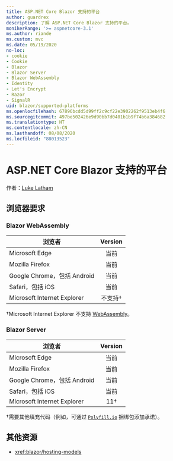 ```yaml
---
title: ASP.NET Core Blazor 支持的平台
author: guardrex
description: 了解 ASP.NET Core Blazor 支持的平台。
monikerRange: '>= aspnetcore-3.1'
ms.author: riande
ms.custom: mvc
ms.date: 05/19/2020
no-loc:
- cookie
- Cookie
- Blazor
- Blazor Server
- Blazor WebAssembly
- Identity
- Let's Encrypt
- Razor
- SignalR
uid: blazor/supported-platforms
ms.openlocfilehash: 67896bcdd5d99ff2c9cf22e3902262f9513eb4f6
ms.sourcegitcommit: 497be502426e9d90bb7d0401b1b9f74b6a384682
ms.translationtype: HT
ms.contentlocale: zh-CN
ms.lasthandoff: 08/08/2020
ms.locfileid: "88013523"
---
```

# <a name="aspnet-core-no-locblazor-supported-platforms"></a>ASP.NET Core Blazor 支持的平台

作者：[Luke Latham](https://github.com/guardrex)

## <a name="browser-requirements"></a>浏览器要求

### Blazor WebAssembly

| 浏览者                          | Version               |
| -------------------------------- | :-------------------: |
| Microsoft Edge                   | 当前               |
| Mozilla Firefox                  | 当前               |
| Google Chrome，包括 Android | 当前               |
| Safari，包括 iOS            | 当前               |
| Microsoft Internet Explorer      | 不支持&dagger; |

&dagger;Microsoft Internet Explorer 不支持 [WebAssembly](https://webassembly.org)。

### Blazor Server

| 浏览者                          | Version    |
| -------------------------------- | :--------: |
| Microsoft Edge                   | 当前    |
| Mozilla Firefox                  | 当前    |
| Google Chrome，包括 Android | 当前    |
| Safari，包括 iOS            | 当前    |
| Microsoft Internet Explorer      | 11&dagger; |

&dagger;需要其他填充代码（例如，可通过 [`Polyfill.io`](https://polyfill.io/v3/) 捆绑包添加承诺）。

## <a name="additional-resources"></a>其他资源

* <xref:blazor/hosting-models>
